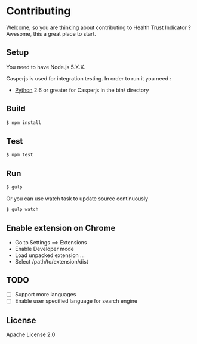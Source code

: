 Contributing
============

Welcome, so you are thinking about contributing to Health Trust Indicator ?
Awesome, this a great place to start.

Setup
-----

You need to have Node.js 5.X.X.

Casperjs is used for integration testing. In order to run it you need :
 - [Python](https://www.python.org/)  2.6 or greater for Casperjs in the bin/ directory

Build
-----

```bash
$ npm install
```

Test
----

```bash
$ npm test
```

Run
---

```bash
$ gulp
```

Or you can use watch task to update source continuously

```bash
$ gulp watch
```

Enable extension on Chrome
--------------------------

 - Go to Settings ==> Extensions
 - Enable Developer mode
 - Load unpacked extension ...
 - Select /path/to/extension/dist

TODO
-----------
 - [ ] Support more languages
 - [ ] Enable user specified language for search engine

License
-------
Apache License 2.0
